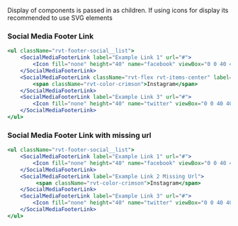 Display of components is passed in as children. If using icons for display its recommended to use SVG elements

### Social Media Footer Link

<!-- prettier-ignore-start -->
```jsx
<ul className="rvt-footer-social__list">
    <SocialMediaFooterLink label="Example Link 1" url="#">
        <Icon fill="none" height="40" name="facebook" viewBox="0 0 40 40" width="40" />
    </SocialMediaFooterLink>
    <SocialMediaFooterLink className="rvt-flex rvt-items-center" label="Example Link 2" url="#">
        <span className="rvt-color-crimson">Instagram</span>
    </SocialMediaFooterLink>
    <SocialMediaFooterLink label="Example Link 3" url="#">
        <Icon fill="none" height="40" name="twitter" viewBox="0 0 40 40" width="40" />
    </SocialMediaFooterLink>
</ul>
```
<!-- prettier-ignore-end -->

### Social Media Footer Link with missing url

<!-- prettier-ignore-start -->
```jsx
<ul className="rvt-footer-social__list">
    <SocialMediaFooterLink label="Example Link 1" url="#">
        <Icon fill="none" height="40" name="facebook" viewBox="0 0 40 40" width="40" />
    </SocialMediaFooterLink>
    <SocialMediaFooterLink label="Example Link 2 Missing Url">
         <span className="rvt-color-crimson">Instagram</span>
    </SocialMediaFooterLink>
    <SocialMediaFooterLink label="Example Link 3" url="#">
        <Icon fill="none" height="40" name="twitter" viewBox="0 0 40 40" width="40" />
    </SocialMediaFooterLink>
</ul>
```
<!-- prettier-ignore-end -->

